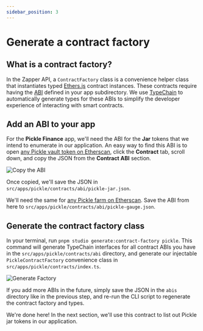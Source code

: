 ```yaml
---
sidebar_position: 3
---
```


# Generate a contract factory

## What is a contract factory?

In the Zapper API, a `ContractFactory` class is a convenience helper class that
instantiates typed [Ethers.js](https://docs.ethers.io/) contract instances.
These contracts require having the
[ABI](https://www.quicknode.com/guides/solidity/what-is-an-abi) defined in your
app subdirectory. We use [TypeChain](https://github.com/dethcrypto/TypeChain) to
automatically generate types for these ABIs to simplify the developer experience
of interacting with smart contracts.

## Add an ABI to your app

For the **Pickle Finance** app, we'll need the ABI for the **Jar** tokens that
we intend to enumerate in our application. An easy way to find this ABI is to
open
[any Pickle vault token on Etherscan](https://etherscan.io/address/0x1bb74b5ddc1f4fc91d6f9e7906cf68bc93538e33),
click the **Contract** tab, scroll down, and copy the JSON from the **Contract
ABI** section.

![Copy the ABI](../../static/img/tutorial/copy-abi.png)

Once copied, we'll save the JSON in
`src/apps/pickle/contracts/abi/pickle-jar.json`.

We'll need the same for
[any Pickle farm on Etherscan](https://etherscan.io/address/0xf5bd1a4894a6ac1d786c7820bc1f36b1535147f6).
Save the ABI from here to `src/apps/pickle/contracts/abi/pickle-gauge.json`.

## Generate the contract factory class

In your terminal, run `pnpm studio generate:contract-factory pickle`. This
command will generate TypeChain interfaces for all contract ABIs you have in the
`src/apps/pickle/contracts/abi` directory, and generate our injectable
`PickleContractFactory` convenience class in
`src/apps/pickle/contracts/index.ts`.

![Generate Factory](../../static/img/tutorial/generate-contract-factory.png)

If you add more ABIs in the future, simply save the JSON in the `abis` directory
like in the previous step, and re-run the CLI script to regenerate the contract
factory and types.

We're done here! In the next section, we'll use this contract to list out Pickle
jar tokens in our application.

